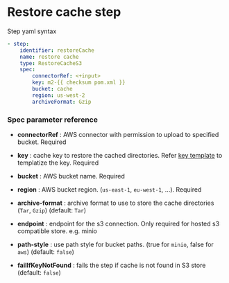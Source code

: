 # Restore cache step

Step yaml syntax
```yaml
- step:
    identifier: restoreCache
    name: restore cache
    type: RestoreCacheS3
    spec:
        connectorRef: <+input>
        key: m2-{{ checksum pom.xml }}
        bucket: cache
        region: us-west-2
        archiveFormat: Gzip
```

### Spec parameter reference

- **connectorRef** : AWS connector with permission to upload to specified bucket. Required

- **key** : cache key to restore the cached directories. Refer [key template](../../key-template/) to templatize the key. Required

- **bucket** : AWS bucket name. Required

- **region** : AWS bucket region. (`us-east-1`, `eu-west-1`, ...). Required

- **archive-format** : archive format to use to store the cache directories (`Tar`, `Gzip`) (default: `Tar`)

- **endpoint** : endpoint for the s3 connection. Only required for hosted s3 compatible store. e.g. minio

- **path-style** : use path style for bucket paths. (true for `minio`, false for `aws`) (default: `false`)

- **failIfKeyNotFound** : fails the step if cache is not found in S3 store (default: `false`)